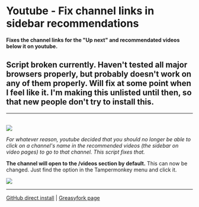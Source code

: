 <h1>Youtube - Fix channel links in sidebar recommendations</h1>
<b>Fixes the channel links for the "Up next" and recommendated videos below it on youtube.</b>

<h2>Script broken currently. Haven't tested all major browsers properly, but probably doesn't work on any of them properly. Will fix at some point when I feel like it. I'm making this unlisted until then, so that new people don't try to install this.</h2>
</ul>
<hr>
<br>
<img src="https://i.imgur.com/twQKqH2.png">

<i>For whatever reason, youtube decided that you should no longer be able to click on a channel's name in the recommended videos (the sidebar on video pages) to go to that channel.
This script fixes that.</i>

<b>The channel will open to the /videos section by default.</b> This can now be changed. Just find the option in the Tampermonkey menu and click it.

<img src="https://i.imgur.com/bgYJEoG.png">

____
[GitHub direct install](https://github.com/OneNot/Userscripts/raw/main/Youtube%20-%20Fix%20channel%20links%20in%20sidebar%20recommendations/index.user.js) | [Greasyfork page](https://greasyfork.org/en/scripts/376510-youtube-fix-channel-links-in-sidebar-recommendations)
